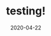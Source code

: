 ---
layout: page
title: testing!
permalink: /testing
domain: publicgoods.com
status: live
tags: tes ting
date: 2020-04-22
---
